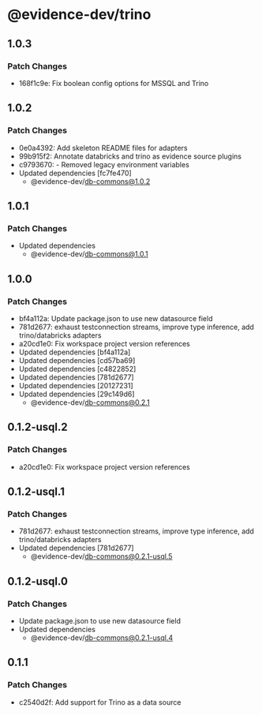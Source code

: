 # @evidence-dev/trino

## 1.0.3

### Patch Changes

- 168f1c9e: Fix boolean config options for MSSQL and Trino

## 1.0.2

### Patch Changes

- 0e0a4392: Add skeleton README files for adapters
- 99b915f2: Annotate databricks and trino as evidence source plugins
- c9793670: - Removed legacy environment variables
- Updated dependencies [fc7fe470]
  - @evidence-dev/db-commons@1.0.2

## 1.0.1

### Patch Changes

- Updated dependencies
  - @evidence-dev/db-commons@1.0.1

## 1.0.0

### Patch Changes

- bf4a112a: Update package.json to use new datasource field
- 781d2677: exhaust testconnection streams, improve type inference, add trino/databricks adapters
- a20cd1e0: Fix workspace project version references
- Updated dependencies [bf4a112a]
- Updated dependencies [cd57ba69]
- Updated dependencies [c4822852]
- Updated dependencies [781d2677]
- Updated dependencies [20127231]
- Updated dependencies [29c149d6]
  - @evidence-dev/db-commons@0.2.1

## 0.1.2-usql.2

### Patch Changes

- a20cd1e0: Fix workspace project version references

## 0.1.2-usql.1

### Patch Changes

- 781d2677: exhaust testconnection streams, improve type inference, add trino/databricks adapters
- Updated dependencies [781d2677]
  - @evidence-dev/db-commons@0.2.1-usql.5

## 0.1.2-usql.0

### Patch Changes

- Update package.json to use new datasource field
- Updated dependencies
  - @evidence-dev/db-commons@0.2.1-usql.4

## 0.1.1

### Patch Changes

- c2540d2f: Add support for Trino as a data source
